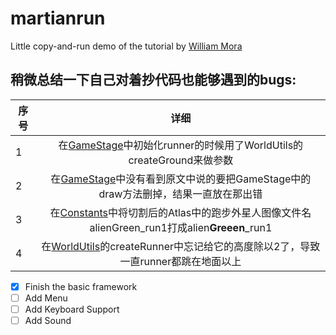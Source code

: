 # martianrun
Little copy-and-run demo of the tutorial by [William Mora](http://williammora.com/a-running-game-with-libgdx-part-1)

## 稍微总结一下自己对着抄代码也能够遇到的bugs:

|序号    |详细                                                           |
|-------|:-------------------------------------------------------------:|
|1      |在[GameStage](https://github.com/swanf/martianrun/blob/master/stages/GameStage.java)中初始化runner的时候用了WorldUtils的createGround来做参数|
|2      |在[GameStage](https://github.com/swanf/martianrun/blob/master/stages/GameStage.java)中没有看到原文中说的要把GameStage中的draw方法删掉，结果一直放在那出错|
|3      |在[Constants](https://github.com/swanf/martianrun/blob/master/utils/Constants.java)中将切割后的Atlas中的跑步外星人图像文件名alienGreen_run1打成alien**Greeen**_run1|
|4      |在[WorldUtils](https://github.com/swanf/martianrun/blob/master/utils/WorldUtils.java)的createRunner中忘记给它的高度除以2了，导致一直runner都跳在地面以上|

- [X] Finish the basic framework
- [ ] Add Menu
- [ ] Add Keyboard Support
- [ ] Add Sound
